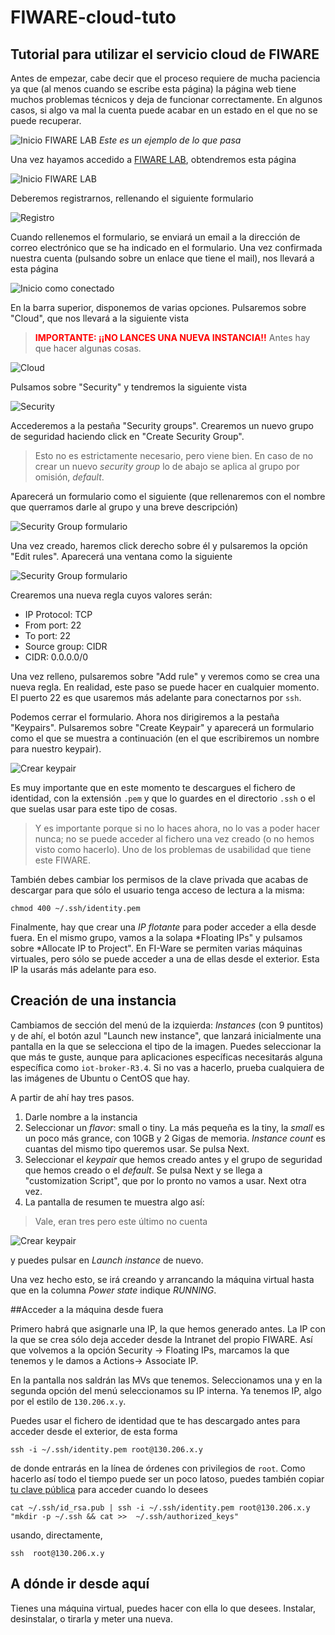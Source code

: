 FIWARE-cloud-tuto
=================

Tutorial para utilizar el servicio cloud de FIWARE
--------------------------------------------------

Antes de empezar, cabe decir que el proceso requiere de mucha paciencia ya que (al menos cuando se escribe esta página) la página web tiene muchos problemas técnicos y deja de funcionar correctamente. En algunos casos, si algo va mal la cuenta puede acabar en un estado en el que no se puede recuperar. 

![Inicio FIWARE LAB](images/creacioncloud/0.jpg)
*Este es un ejemplo de lo que pasa*

Una vez hayamos accedido a [FIWARE LAB](https://account.lab.fi-ware.org/), obtendremos esta página

![Inicio FIWARE LAB](images/creacioncloud/1.jpg)

Deberemos registrarnos, rellenando el siguiente formulario

![Registro](images/creacioncloud/2.jpg)

Cuando rellenemos el formulario, se enviará un email a la dirección de correo electrónico que se ha indicado en el formulario. Una vez confirmada nuestra cuenta (pulsando sobre un enlace que tiene el mail), nos llevará a esta página

![Inicio como conectado](images/creacioncloud/3.jpg)

En la barra superior, disponemos de varias opciones. Pulsaremos sobre "Cloud", que nos llevará a la siguiente vista

><font color="red">**IMPORTANTE: ¡¡NO LANCES UNA NUEVA INSTANCIA!!**</font>
>Antes hay que hacer algunas cosas.

![Cloud](images/creacioncloud/4.jpg)

Pulsamos sobre "Security" y tendremos la siguiente vista

![Security](images/creacioncloud/5.jpg)

Accederemos a la pestaña "Security groups". Crearemos un nuevo grupo de seguridad haciendo click en "Create Security Group".

>Esto no es estrictamente necesario, pero viene bien. En caso de no crear un nuevo *security group* lo de abajo se aplica al grupo por omisión, *default*.

Aparecerá un formulario como el siguiente (que rellenaremos con el nombre que querramos darle al grupo y una breve descripción)

![Security Group formulario](images/creacioncloud/6.jpg)

Una vez creado, haremos click derecho sobre él y pulsaremos la opción "Edit rules". Aparecerá una ventana como la siguiente

![Security Group formulario](images/creacioncloud/security-group.png)

Crearemos una nueva regla cuyos valores serán:

+ IP Protocol: TCP
+ From port: 22
+ To port: 22
+ Source group: CIDR
+ CIDR: 0.0.0.0/0

Una vez relleno, pulsaremos sobre "Add rule" y veremos como se crea una nueva regla. En realidad, este paso se puede hacer en cualquier momento. El puerto 22 es que usaremos más adelante para conectarnos por `ssh`.

Podemos cerrar el formulario. Ahora nos dirigiremos a la pestaña "Keypairs". Pulsaremos sobre "Create Keypair" y aparecerá un formulario como el que se muestra a continuación (en el que escribiremos un nombre para nuestro keypair). 

![Crear keypair](images/creacioncloud/7.jpg)

Es muy importante que en este momento te descargues el fichero de identidad, con la extensión `.pem` y que lo guardes en el directorio `.ssh` o el que suelas usar para este tipo de cosas.

>Y es importante porque si no lo haces ahora, no lo vas a poder hacer nunca; no se puede acceder al fichero una vez creado (o no hemos visto como hacerlo). Uno de los problemas de usabilidad que tiene este FIWARE.

También debes cambiar los permisos de la clave privada que acabas de descargar para que sólo el usuario tenga acceso de lectura a la misma:

```
chmod 400 ~/.ssh/identity.pem
```

Finalmente, hay que crear una *IP flotante* para poder acceder a ella desde fuera. En el mismo grupo, vamos a la solapa *Floating IPs" y pulsamos sobre *Allocate IP to Project". En FI-Ware se permiten varias máquinas virtuales, pero sólo se puede acceder a una de ellas desde el exterior. Esta IP la usarás más adelante para eso. 

## Creación de una instancia

Cambiamos de sección del menú de la izquierda: *Instances* (con 9 puntitos) y de ahí, el botón azul "Launch new instance", que lanzará inicialmente una pantalla en la que se selecciona el tipo de la imagen. Puedes seleccionar la que más te guste, aunque para aplicaciones específicas necesitarás alguna específica como `iot-broker-R3.4`. Si no vas a hacerlo, prueba cualquiera de las imágenes de Ubuntu o CentOS que hay.

A partir de ahí hay tres pasos.

1. Darle nombre a la instancia
2. Seleccionar un *flavor*: small o tiny. La más pequeña es la tiny, la *small* es un poco más grance, con 10GB y 2 Gigas de memoria. *Instance count* es cuantas del mismo tipo queremos usar. Se pulsa Next.
3. Seleccionar el *keypair* que hemos creado antes y el grupo de seguridad que hemos creado o el *default*. Se pulsa Next y se llega a "customization Script", que por lo pronto no vamos a usar. Next otra vez.
4. La pantalla de resumen te muestra algo así:

>Vale, eran tres pero este último no cuenta

![Crear keypair](images/creacioncloud/summary.png)

y puedes pulsar en *Launch instance* de nuevo.

Una vez hecho esto, se irá creando y arrancando la máquina virtual hasta que en la columna *Power state* indique *RUNNING*.

##Acceder a la máquina desde fuera

Primero habrá que asignarle una IP, la que hemos generado antes. La IP con la que se crea sólo deja acceder desde la Intranet del propio FIWARE. Así que volvemos a la opción Security -> Floating IPs, marcamos la que tenemos y le damos a Actions-> Associate IP.

En la pantalla nos saldrán las MVs que tenemos. Seleccionamos una y en la segunda opción del menú seleccionamos su IP interna. Ya tenemos IP, algo por el estilo de `130.206.x.y`.

Puedes usar el fichero de identidad que te has descargado antes para acceder desde el exterior, de esta forma

```
ssh -i ~/.ssh/identity.pem root@130.206.x.y
```

de donde entrarás en la línea de órdenes con privilegios de `root`. Como hacerlo así todo el tiempo puede ser un poco latoso, puedes también copiar [tu clave pública](http://git-scm.com/book/es/v1/Git-en-un-servidor-Generando-tu-clave-p%C3%BAblica-SSH) para acceder cuando lo desees

```
cat ~/.ssh/id_rsa.pub | ssh -i ~/.ssh/identity.pem root@130.206.x.y "mkdir -p ~/.ssh && cat >>  ~/.ssh/authorized_keys"
```

usando, directamente,

```
ssh  root@130.206.x.y
```

## A dónde ir desde aquí

Tienes una máquina virtual, puedes hacer con ella lo que desees. Instalar, desinstalar, o tirarla y meter una nueva. 



